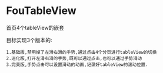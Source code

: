 # FouTableView
首页4个tableView的嵌套

目标实现3个版本的:

    1.基础版,禁用掉了左滑右滑的手势,通过点击4个分页进行tableView的切换
    2.进化版,打开左滑右滑的手势,既可以通过点击,也可以通过手势滑动
    3.完美版,手势点击可以设置滑动的动画,记录好tableView的滚动位置.


